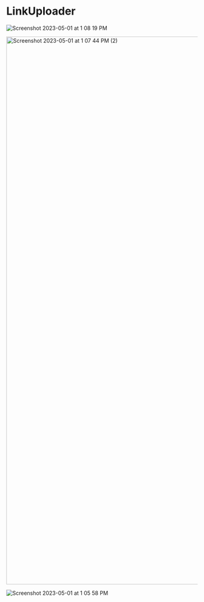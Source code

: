 # LinkUploader

![Screenshot 2023-05-01 at 1 08 19 PM](https://user-images.githubusercontent.com/96966248/235429228-9965d382-ca5b-47db-ad84-64fa234fd456.png)

<img width="1440" alt="Screenshot 2023-05-01 at 1 07 44 PM (2)" src="https://user-images.githubusercontent.com/96966248/235429514-65b53475-6084-45d2-9c9f-8ad002ea7083.png">

![Screenshot 2023-05-01 at 1 05 58 PM](https://user-images.githubusercontent.com/96966248/235429375-01ee139f-639f-4c93-9ba1-3702f0b6cef1.png)
